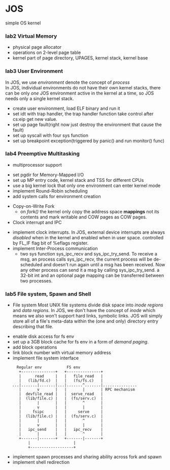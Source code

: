 # JOS
simple OS kernel
### lab2 Virtual Memory
* physical page allocator
* operations on 2-level page table
* kernel part of page directory, UPAGES, kernel stack, kernel base


### lab3 User Environment
In JOS, we use _environment_ denote the concept of _process_<br>
In JOS, individual environments do not have their own kernel stacks, there can be only _one_ JOS environment active in the kernel at a time, so JOS needs only a single kernel stack.<br>
* create user environment, load ELF binary and run it
* set idt with trap handler, the trap handler function take control after cs:eip get new value.
* set up page fault(right now just destroy the environment that cause the fault)
* set up syscall with four sys function
* set up breakpoint exception(triggered by panic() and run monitor() func)


### lab4 Preemptive Multitasking
* multiprocessor support
 + set pgdir for Memory-Mapped I/O
 + set up MP entry code, kernel stack and TSS for different CPUs
 + use a big kernel lock that only one environment can enter kernel mode
 + implement Round-Robin scheduling
 + add system calls for environment creation
* Copy-on-Write Fork
   + on _fork()_ the kernel only copy the address space __mappings__ not its contents and mark writable and COW pages as COW pages.
* Clock interrupt and IPC
 + implement clock interrupts. In JOS, external device interrupts are always _disabled_ when in the kernel and enabled when in user space. controlled by FL_IF flag bit of %eflags register.
 + implement Inter-Process communication
   + two sys function sys_ipc_recv and sys_ipc_try_send. To receive a msg, an process calls sys_ipc_recv, the current process will be de-scheduled and doesn't run again until a msg has been received. Now any other process can send it a msg by calling sys_ipc_try_send. a 32-bit int and an optional page mapping can be transferred between two processes.


### lab5 File system, Spawn and Shell
* File system
Most UNIX file systems divide disk space into _inode regions_ and _data regions_. In JOS, we don't have the concept of _inode_ which means we also won't support hard links, symbolic links. JOS will simply store all of a file's meta-data within the (one and only) directory entry describing that file.
 + enable disk access for fs env
 + set up a 3GB block cache for fs env in a form of _demand paging_.
 + add block operations
 + link block number with virtual memory address
 + implement file system interface
 ```
	  Regular env           FS env
       +---------------+   +---------------+
       |      read     |   |   file_read   |
       |   (lib/fd.c)  |   |   (fs/fs.c)   |
    ...|.......|.......|...|.......^.......|...............
       |       v       |   |       |       | RPC mechanism
       |  devfile_read |   |  serve_read   |
       |  (lib/file.c) |   |  (fs/serv.c)  |
       |       |       |   |       ^       |
       |       v       |   |       |       |
       |     fsipc     |   |     serve     |
       |  (lib/file.c) |   |  (fs/serv.c)  |
       |       |       |   |       ^       |
       |       v       |   |       |       |
       |   ipc_send    |   |   ipc_recv    |
       |       |       |   |       ^       |
       +-------|-------+   +-------|-------+
	       |                   |
	       +-------------------+

```
 + implement spawn processes and sharing ability across fork and spawn
 + implement shell redirection
